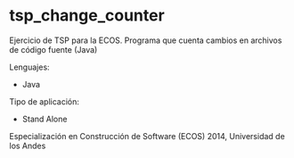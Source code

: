 tsp_change_counter
==================

Ejercicio de TSP para la ECOS.  Programa que cuenta cambios en archivos de código fuente (Java)

Lenguajes:

- Java

Tipo de aplicación:

- Stand Alone


Especialización en Construcción de Software (ECOS) 2014, Universidad de los Andes
